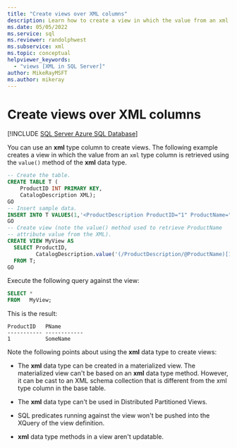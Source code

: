 ```yaml
---
title: "Create views over XML columns"
description: Learn how to create a view in which the value from an xml type column is retrieved using the value() method of the xml data type.
ms.date: 05/05/2022
ms.service: sql
ms.reviewer: randolphwest
ms.subservice: xml
ms.topic: conceptual
helpviewer_keywords:
  - "views [XML in SQL Server]"
author: MikeRayMSFT
ms.author: mikeray
---
```

# Create views over XML columns

[!INCLUDE [SQL Server Azure SQL Database](../../includes/applies-to-version/sql-asdb.md)]

You can use an **xml** type column to create views. The following example creates a view in which the value from an `xml` type column is retrieved using the `value()` method of the **xml** data type.

```sql
-- Create the table.
CREATE TABLE T (
    ProductID INT PRIMARY KEY,
    CatalogDescription XML);
GO
-- Insert sample data.
INSERT INTO T VALUES(1,'<ProductDescription ProductID="1" ProductName="SomeName" />');
GO
-- Create view (note the value() method used to retrieve ProductName
-- attribute value from the XML).
CREATE VIEW MyView AS
  SELECT ProductID,
         CatalogDescription.value('(/ProductDescription/@ProductName)[1]', 'varchar(40)') AS PName
  FROM T;
GO
```

Execute the following query against the view:

```sql
SELECT *
FROM   MyView;
```

This is the result:

```output
ProductID   PName
----------- ------------
1           SomeName
```

Note the following points about using the **xml** data type to create views:

- The **xml** data type can be created in a materialized view. The materialized view can't be based on an **xml** data type method. However, it can be cast to an XML schema collection that is different from the xml type column in the base table.

- The **xml** data type can't be used in Distributed Partitioned Views.

- SQL predicates running against the view won't be pushed into the XQuery of the view definition.

- **xml** data type methods in a view aren't updatable.
